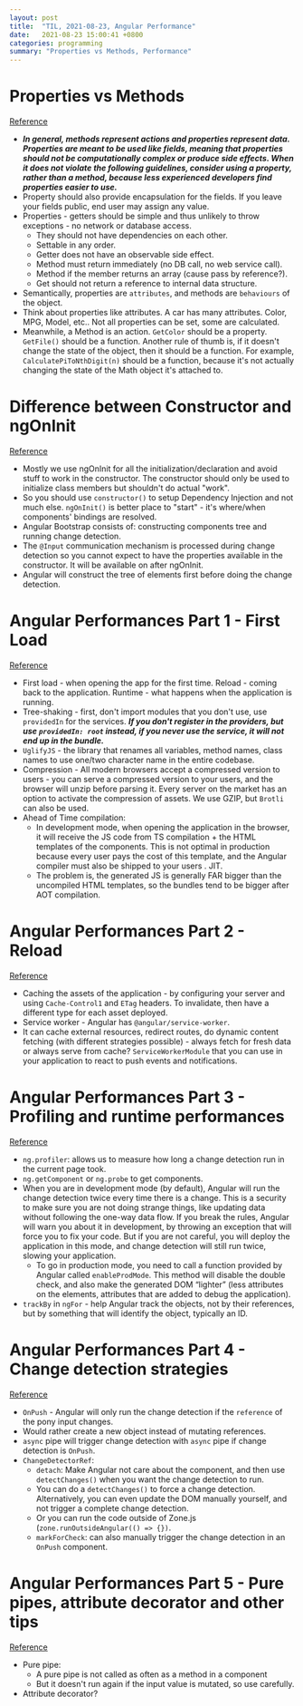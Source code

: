 ```yaml
---
layout: post
title:  "TIL, 2021-08-23, Angular Performance"
date:   2021-08-23 15:00:41 +0800
categories: programming
summary: "Properties vs Methods, Performance"
---
```


# Properties vs Methods
[Reference](https://stackoverflow.com/questions/601621/properties-vs-methods)

- ***In general, methods represent actions and properties represent data. Properties are meant to be used like fields, meaning that properties should not be computationally complex or produce side effects. When it does not violate the following guidelines, consider using a property, rather than a method, because less experienced developers find properties easier to use.***
- Property should also provide encapsulation for the fields. If you leave your fields public, end user may assign any value.
- Properties - getters should be simple and thus unlikely to throw exceptions - no network or database access.
  - They should not have dependencies on each other.
  - Settable in any order.
  - Getter does not have an observable side effect.
  - Method must return immediately (no DB call, no web service call).
  - Method if the member returns an array (cause pass by reference?).
  - Get should not return a reference to internal data structure.
- Semantically, properties are `attributes`, and methods are `behaviours` of the object.
- Think about properties like attributes. A car has many attributes. Color, MPG, Model, etc.. Not all properties can be set, some are calculated.
- Meanwhile, a Method is an action. `GetColor` should be a property. `GetFile()` should be a function. Another rule of thumb is, if it doesn't change the state of the object, then it should be a function. For example, `CalculatePiToNthDigit(n)` should be a function, because it's not actually changing the state of the Math object it's attached to.

# Difference between Constructor and ngOnInit
[Reference](https://stackoverflow.com/questions/35763730/difference-between-constructor-and-ngoninit)

- Mostly we use ngOnInit for all the initialization/declaration and avoid stuff to work in the constructor. The constructor should only be used to initialize class members but shouldn't do actual "work".
- So you should use `constructor()` to setup Dependency Injection and not much else. `ngOnInit()` is better place to "start" - it's where/when components' bindings are resolved.
- Angular Bootstrap consists of: constructing components tree and running change detection.
- The `@Input` communication mechanism is processed during change detection so you cannot expect to have the properties available in the constructor. It will be available on after ngOnInit.
- Angular will construct the tree of elements first before doing the change detection.

# Angular Performances Part 1 - First Load
[Reference](https://blog.ninja-squad.com/2018/09/06/angular-performances-part-1/)

- First load - when opening the app for the first time. Reload - coming back to the application. Runtime - what happens when the application is running.
- Tree-shaking - first, don't import modules that you don't use, use `providedIn` for the services. ***If you don't register in the providers, but use `providedIn: root` instead, if you never use the service, it will not end up in the bundle.***
- `UglifyJS` - the library that renames all variables, method names, class names to use one/two character name in the entire codebase.
- Compression - All modern browsers accept a compressed version to users - you can serve a compressed version to your users, and the browser will unzip before parsing it. Every server on the market has an option to activate the compression of assets. We use GZIP, but `Brotli` can also be used.
- Ahead of Time compilation:
  - In development mode, when opening the application in the browser, it will receive the JS code from TS compilation + the HTML templates of the components. This is not optimal in production because every user pays the cost of this template, and the Angular compiler must also be shipped to your users . JIT.
  - The problem is, the generated JS is generally FAR bigger than the uncompiled HTML templates, so the bundles tend to be bigger after AOT compilation.

# Angular Performances Part 2 - Reload
[Reference](https://blog.ninja-squad.com/2018/09/13/angular-performances-part-2/)

- Caching the assets of the application - by configuring your server and using `Cache-Control1` and `ETag` headers. To invalidate, then have a different type for each asset deployed.
- Service worker - Angular has `@angular/service-worker`.
- It can cache external resources, redirect routes, do dynamic content fetching (with different strategies possible) - always fetch for fresh data or always serve from cache? `ServiceWorkerModule` that you can use in your application to react to push events and notifications.

# Angular Performances Part 3 - Profiling and runtime performances
[Reference](https://blog.ninja-squad.com/2018/09/20/angular-performances-part-3/)

- `ng.profiler`: allows us to measure how long a change detection run in the current page took.
- `ng.getComponent` or `ng.probe` to get components.
- When you are in development mode (by default), Angular will run the change detection twice every time there is a change. This is a security to make sure you are not doing strange things, like updating data without following the one-way data flow. If you break the rules, Angular will warn you about it in development, by throwing an exception that will force you to fix your code. But if you are not careful, you will deploy the application in this mode, and change detection will still run twice, slowing your application.
  - To go in production mode, you need to call a function provided by Angular called `enableProdMode`. This method will disable the double check, and also make the generated DOM “lighter” (less attributes on the elements, attributes that are added to debug the application).
- `trackBy` in `ngFor` - help Angular track the objects, not by their references, but by something that will identify the object, typically an ID.

# Angular Performances Part 4 - Change detection strategies
[Reference](https://blog.ninja-squad.com/2018/09/27/angular-performances-part-4/)

- `OnPush` - Angular will only run the change detection if the `reference` of the pony input changes.
- Would rather create a new object instead of mutating references.
- `async` pipe will trigger change detection with `async` pipe if change detection is `OnPush`.
- `ChangeDetectorRef`:
  - `detach`: Make Angular not care about the component, and then use `detectChanges()` when you want the change detection to run.
  - You can do a `detectChanges()` to force a change detection. Alternatively, you can even update the DOM manually yourself, and not trigger a complete change detection.
  - Or you can run the code outside of Zone.js (`zone.runOutsideAngular(() => {})`.
  - `markForCheck`: can also manually trigger the change detection in an `OnPush` component.

# Angular Performances Part 5 - Pure pipes, attribute decorator and other tips
[Reference](https://blog.ninja-squad.com/2018/10/04/angular-performances-part-5/)

- Pure pipe:
  - A pure pipe is not called as often as a method in a component
  - But it doesn't run again if the input value is mutated, so use carefully.
- Attribute decorator?
